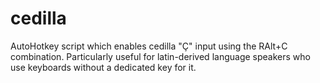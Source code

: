 # cedilla
AutoHotkey script which enables cedilla "Ç" input using the RAlt+C combination.
Particularly useful for latin-derived language speakers who use keyboards without a dedicated key for it.
